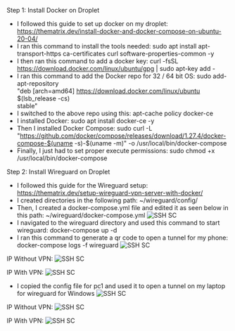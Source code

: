 Step 1: Install Docker on Droplet
  - I followed this guide to set up docker on my droplet: https://thematrix.dev/install-docker-and-docker-compose-on-ubuntu-20-04/
  - I ran this command to install the tools needed: sudo apt install apt-transport-https ca-certificates curl software-properties-common -y
  - I then ran this command to add a docker key: curl -fsSL https://download.docker.com/linux/ubuntu/gpg | sudo apt-key add -
  - I ran this command to add the Docker repo for 32 / 64 bit OS: sudo add-apt-repository \
   "deb [arch=amd64] https://download.docker.com/linux/ubuntu \
   $(lsb_release -cs) \
   stable"
   - I switched to the above repo using this: apt-cache policy docker-ce
   - I installed Docker: sudo apt install docker-ce -y
   - Then I installed Docker Compose: sudo curl -L "https://github.com/docker/compose/releases/download/1.27.4/docker-compose-$(uname -s)-$(uname -m)" -o     /usr/local/bin/docker-compose
   - Finally, I just had to set proper execute permissions: sudo chmod +x /usr/local/bin/docker-compose

Step 2: Install Wireguard on Droplet
   - I followed this guide for the Wireguard setup: https://thematrix.dev/setup-wireguard-vpn-server-with-docker/
   - I created directories in the following path: ~/wireguard/config/
   - Then, I created a docker-compose.yml file and edited it as seen below in this path: ~/wireguard/docker-compose.yml
   ![SSH SC](docs/assets/docker_compose_yml.JPG)
   - I navigated to the wireguard directory and used this command to start wireguard: docker-compose up -d
   - I ran this command to generate a qr code to open a tunnel for my phone: docker-compose logs -f wireguard
   ![SSH SC](docs/assets/PHONE.png)
  
  IP Without VPN: 
   ![SSH SC](docs/assets/phone_ip1.png)
   
   IP With VPN:
   ![SSH SC](docs/assets/phone_ip2.png)
   
   - I copied the config file for pc1 and used it to open a tunnel on my  laptop for wireguard for Windows
  ![SSH SC](docs/assets/WIN_CONF_ACTIVE.JPG)
  
  IP Without VPN: 
   ![SSH SC](docs/assets/ip1.JPG)
   
   IP With VPN:
   ![SSH SC](docs/assets/vpn_ip.JPG)
